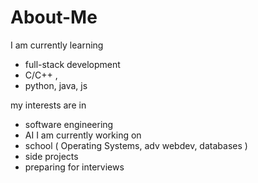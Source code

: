 # About-Me

I am currently learning 
- full-stack development
-  C/C++ , 
- python, java, js

my interests are in
- software engineering
- AI
I am currently working on
- school ( Operating Systems, adv webdev, databases )
- side projects
- preparing for interviews
